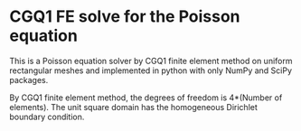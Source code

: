 # CGQ1 FE solve for the Poisson equation
This is a Poisson equation solver by CGQ1 finite element method on uniform rectangular meshes and implemented in python with only NumPy and SciPy packages.

By CGQ1 finite element method, the degrees of freedom is 4*(Number of elements). 
The unit square domain has the homogeneous Dirichlet boundary condition.

